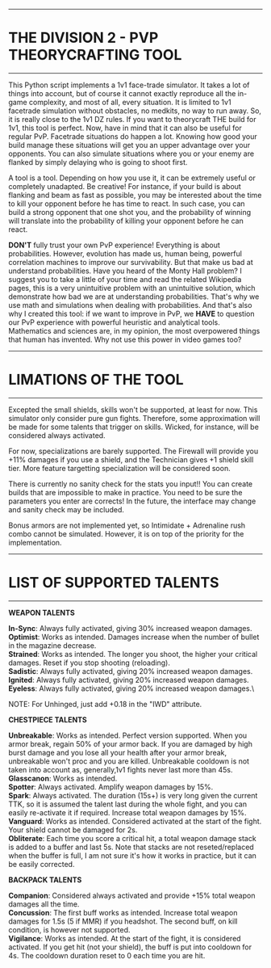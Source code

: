 ***********************************************
#    THE DIVISION 2 - PVP THEORYCRAFTING TOOL  
***********************************************

This Python script implements a 1v1 face-trade simulator. It takes a lot of things into account, but of course it cannot 
exactly reproduce all the in-game complexity, and most of all, every situation. It is limited to 1v1 facetrade simulation 
without obstacles, no medkits, no way to run away. So, it is really close to the 1v1 DZ rules. If you want to theorycraft THE build for 1v1, this tool is perfect.
Now, have in mind that it can also be useful for regular PvP. Facetrade situations do happen a lot. 
Knowing how good your build manage these situations will get you an upper advantage over your opponents. 
You can also simulate situations where you or your enemy are flanked by simply delaying who is going to shoot first.


A tool is a tool. Depending on how you use it, it can be extremely useful or completely unadapted. 
Be creative! For instance, if your build is about flanking and beam as fast as possible, you may be interested about the 
time to kill your opponent before he has time to react. In such case, you can build a strong opponent that one shot you, 
and the probability of winning will translate into the probability of killing your opponent before he can react.

**DON'T** fully trust your own PvP experience! Everything is about probabilities. However, evolution has made us, 
human being, powerful correlation machines to improve our survivability. But that make us bad at understand probabilities. 
Have you heard of the Monty Hall problem? I suggest you to take a little of your time and read the related 
Wikipedia pages, this is a very unintuitive problem with an unintuitive solution, which demonstrate how bad we are at 
understanding probabilities. That's why we use math and simulations when dealing with probabilities. 
And that's also why I created this tool: if we want to improve in PvP, we **HAVE** to question our PvP experience 
with powerful heuristic and analytical tools. Mathematics and sciences are, in my opinion, 
the most overpowered things that human has invented. Why not use this power in video games too?

***********************************************
#    LIMATIONS OF THE TOOL  
***********************************************

Excepted the small shields, skills won't be supported, at least for now. This simulator only consider 
pure gun fights. Therefore, some approximation will be made for some talents that trigger on skills. 
Wicked, for instance, will be considered always activated. 

For now, specializations are barely supported. The Firewall will provide you +11% damages if you use a shield, and the 
Technician gives +1 shield skill tier. More feature targetting specialization will be considered soon.

There is currently no sanity check for the stats you input!! You can create builds that are impossible to make in practice. 
You need to be sure the parameters you enter are corrects! In the future, the interface may change and sanity check may be included.

Bonus armors are not implemented yet, so Intimidate + Adrenaline rush combo cannot be simulated. However, it is on top of
the priority for the implementation.
***********************************************
#    LIST OF SUPPORTED TALENTS 
***********************************************

__WEAPON TALENTS__

**In-Sync**: Always fully activated, giving 30% increased weapon damages.\
**Optimist**: Works as intended. Damages increase when the number of bullet in the magazine decrease.\
**Strained**: Works as intended. The longer you shoot, the higher your critical damages. Reset if you stop shooting (reloading).\
**Sadistic**: Always fully activated, giving 20% increased weapon damages.\
**Ignited**: Always fully activated, giving 20% increased weapon damages.\
**Eyeless**: Always fully activated, giving 20% increased weapon damages.\
<!--**Measured**: Works as intended.\
**Breadbasket**: Works as intended, with a slight approximation. For each bodyshot, a headshot damage stack is added, 
but last for the remaining of the fight instead of 10s to ease implementation. I mean, you must be really bad at aiming if you cannot
land any headshots during 10s... \
**Ranger**: Works as intended. The base shooting range is 15m, but it can be changed in faceTrade_simulator arguments (third input parameter).--->

NOTE: For Unhinged, just add +0.18 in the "IWD" attribute.

__CHESTPIECE TALENTS__

**Unbreakable**: Works as intended. Perfect version supported. When you armor break, regain 50% of your armor back. If you are damaged by high burst
damage and you lose all your health after your armor break, unbreakable won't proc and you are killed. Unbreakable cooldown is not taken into account as, 
generally,1v1 fights never last more than 45s. \
**Glasscanon**: Works as intended.\
**Spotter**: Always activated. Amplify weapon damages by 15%.\
**Spark**: Always activated. The duration (15s+) is very long given the current TTK, so it is assumed the talent last during the whole fight,
and you can easily re-activate it if required.
Increase total weapon damages by 15%.\
**Vanguard**: Works as intended. Considered activated at the start of the fight. Your shield cannot be damaged for 2s.\
**Obliterate**: Each time you score a critical hit, a total weapon damage stack is added to a buffer 
and last 5s. Note that stacks are not reseted/replaced when the buffer is full, I am not sure it's how it works in practice, but it can be easily corrected.


__BACKPACK TALENTS__
 
**Companion**: Considered always activated and provide +15% total weapon damages all the time.\
**Concussion**: The first buff works as intended. Increase total weapon damages for 1.5s (5 if MMR) if you headshot. 
The second buff, on kill condition, is however not supported.\
**Vigilance**: Works as intended. At the start of the fight, it is considered activated. If you get hit (not your shield), 
the buff is put into cooldown for 4s. The cooldown duration reset to 0 each time you are hit.
 
 